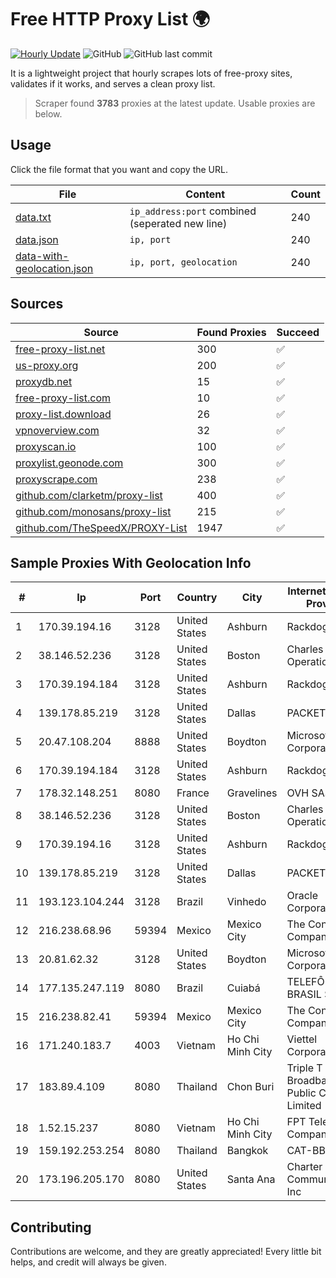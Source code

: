 
# Free HTTP Proxy List 🌍

[![Hourly Update](https://github.com/mertguvencli/http-proxy-list/actions/workflows/main.yml/badge.svg?branch=main)](https://github.com/mertguvencli/http-proxy-list/actions/workflows/main.yml)
![GitHub](https://img.shields.io/github/license/mertguvencli/http-proxy-list)
![GitHub last commit](https://img.shields.io/github/last-commit/mertguvencli/http-proxy-list)

It is a lightweight project that hourly scrapes lots of free-proxy sites, validates if it works, and serves a clean proxy list.


> Scraper found **3783** proxies at the latest update. Usable proxies are below.

## Usage

Click the file format that you want and copy the URL.


|File|Content|Count|
|----|-------|-----|
|[data.txt](https://raw.githubusercontent.com/mertguvencli/http-proxy-list/main/proxy-list/data.txt)|`ip_address:port` combined (seperated new line)|240|
|[data.json](https://raw.githubusercontent.com/mertguvencli/http-proxy-list/main/proxy-list/data.json)|`ip, port`|240|
|[data-with-geolocation.json](https://raw.githubusercontent.com/mertguvencli/http-proxy-list/main/proxy-list/data-with-geolocation.json)|`ip, port, geolocation`|240|

## Sources

|Source|Found Proxies|Succeed|
|------|-------------|-------|
|[free-proxy-list.net](https://free-proxy-list.net)|300|✅|
|[us-proxy.org](https://www.us-proxy.org)|200|✅|
|[proxydb.net](http://proxydb.net)|15|✅|
|[free-proxy-list.com](https://free-proxy-list.com/?page=&port=&type%5B%5D=http&type%5B%5D=https&up_time=0&search=Search)|10|✅|
|[proxy-list.download](https://www.proxy-list.download/HTTP)|26|✅|
|[vpnoverview.com](https://vpnoverview.com/privacy/anonymous-browsing/free-proxy-servers)|32|✅|
|[proxyscan.io](https://www.proxyscan.io)|100|✅|
|[proxylist.geonode.com](https://proxylist.geonode.com/api/proxy-list?limit=300&page=1&sort_by=lastChecked&sort_type=desc&protocols=http,https)|300|✅|
|[proxyscrape.com](https://api.proxyscrape.com/v2/?request=displayproxies&protocol=http&timeout=10000&country=all&ssl=all&anonymity=all)|238|✅|
|[github.com/clarketm/proxy-list](https://raw.githubusercontent.com/clarketm/proxy-list/master/proxy-list-raw.txt)|400|✅|
|[github.com/monosans/proxy-list](https://raw.githubusercontent.com/monosans/proxy-list/main/proxies/http.txt)|215|✅|
|[github.com/TheSpeedX/PROXY-List](https://raw.githubusercontent.com/TheSpeedX/PROXY-List/master/http.txt)|1947|✅|


## Sample Proxies With Geolocation Info

|#|Ip|Port|Country|City|Internet Service Provider|
|-|--|----|-------|----|-------------------------|
|1|170.39.194.16|3128|United States|Ashburn|Rackdog, LLC|
|2|38.146.52.236|3128|United States|Boston|Charles River Operation|
|3|170.39.194.184|3128|United States|Ashburn|Rackdog, LLC|
|4|139.178.85.219|3128|United States|Dallas|PACKET-HOST|
|5|20.47.108.204|8888|United States|Boydton|Microsoft Corporation|
|6|170.39.194.184|3128|United States|Ashburn|Rackdog, LLC|
|7|178.32.148.251|8080|France|Gravelines|OVH SAS|
|8|38.146.52.236|3128|United States|Boston|Charles River Operation|
|9|170.39.194.16|3128|United States|Ashburn|Rackdog, LLC|
|10|139.178.85.219|3128|United States|Dallas|PACKET-HOST|
|11|193.123.104.244|3128|Brazil|Vinhedo|Oracle Corporation|
|12|216.238.68.96|59394|Mexico|Mexico City|The Constant Company|
|13|20.81.62.32|3128|United States|Boydton|Microsoft Corporation|
|14|177.135.247.119|8080|Brazil|Cuiabá|TELEFÔNICA BRASIL S.A|
|15|216.238.82.41|59394|Mexico|Mexico City|The Constant Company|
|16|171.240.183.7|4003|Vietnam|Ho Chi Minh City|Viettel Corporation|
|17|183.89.4.109|8080|Thailand|Chon Buri|Triple T Broadband Public Company Limited|
|18|1.52.15.237|8080|Vietnam|Ho Chi Minh City|FPT Telecom Company|
|19|159.192.253.254|8080|Thailand|Bangkok|CAT-BB|
|20|173.196.205.170|8080|United States|Santa Ana|Charter Communications Inc|



## Contributing

Contributions are welcome, and they are greatly appreciated! Every
little bit helps, and credit will always be given.

